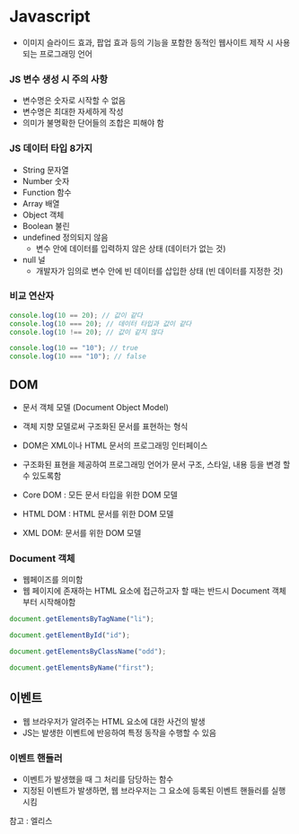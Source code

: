 # Javascript

- 이미지 슬라이드 효과, 팝업 효과 등의 기능을 포함한 동적인 웹사이트 제작 시 사용되는 프로그래밍 언어

### JS 변수 생성 시 주의 사항

- 변수명은 숫자로 시작할 수 없음
- 변수명은 최대한 자세하게 작성
- 의미가 불명확한 단어들의 조합은 피해야 함

### JS 데이터 타입 8가지

- String 문자열
- Number 숫자
- Function 함수
- Array 배열
- Object 객체
- Boolean 불린
- undefined 정의되지 않음
  - 변수 안에 데이터를 입력하지 않은 상태 (데이터가 없는 것)
- null 널
  - 개발자가 임의로 변수 안에 빈 데이터를 삽입한 상태 (빈 데이터를 지정한 것)

### 비교 연산자

```javascript
console.log(10 == 20); // 값이 같다
console.log(10 === 20); // 데이터 타입과 값이 같다
console.log(10 !== 20); // 값이 같지 않다

console.log(10 == "10"); // true
console.log(10 === "10"); // false
```

## DOM

- 문서 객체 모델 (Document Object Model)
- 객체 지향 모델로써 구조화된 문서를 표현하는 형식
- DOM은 XML이나 HTML 문서의 프로그래밍 인터페이스
- 구조화된 표현을 제공하여 프로그래밍 언어가 문서 구조, 스타일, 내용 등을 변경 할 수 있도록함

- Core DOM : 모든 문서 타입을 위한 DOM 모델
- HTML DOM : HTML 문서를 위한 DOM 모델
- XML DOM: 문서를 위한 DOM 모델

### Document 객체

- 웹페이즈를 의미함
- 웹 페이지에 존재하는 HTML 요소에 접근하고자 할 때는 반드시 Document 객체부터 시작해야함

```javascript
document.getElementsByTagName("li");

document.getElementById("id");

document.getElementsByClassName("odd");

document.getElementsByName("first");
```

## 이벤트

- 웹 브라우저가 알려주는 HTML 요소에 대한 사건의 발생
- JS는 발생한 이벤트에 반응하여 특정 동작을 수행할 수 있음

### 이벤트 핸들러

- 이벤트가 발생했을 때 그 처리를 담당하는 함수
- 지정된 이벤트가 발생하면, 웹 브라우저는 그 요소에 등록된 이벤트 핸들러를 실행시킴

참고 : 엘리스
